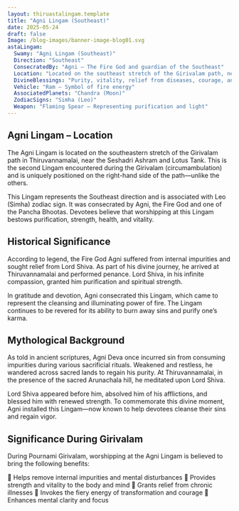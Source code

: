 ```yaml
---
layout: thiruastalingam.template
title: "Agni Lingam (Southeast)"
date: 2025-05-24
draft: false
Image: /blog-images/banner-image-blog01.svg
astaLingam:
  Swamy: "Agni Lingam (Southeast)"
  Direction: "Southeast"
  ConsecratedBy: "Agni – The Fire God and guardian of the Southeast"
  Location: "Located on the southeast stretch of the Girivalam path, near Seshadri Ashram"
  DivineBlessings: "Purity, vitality, relief from diseases, courage, and mental clarity"
  Vehicle: "Ram – Symbol of fire energy"
  AssociatedPlanets: "Chandra (Moon)"
  ZodiacSigns: "Simha (Leo)"
  Weapon: "Flaming Spear – Representing purification and light"
---
```


## Agni Lingam – Location

The Agni Lingam is located on the southeastern stretch of the Girivalam path in Thiruvannamalai, near the Seshadri Ashram and Lotus Tank. This is the second Lingam encountered during the Girivalam (circumambulation) and is uniquely positioned on the right-hand side of the path—unlike the others.

This Lingam represents the Southeast direction and is associated with Leo (Simha) zodiac sign. It was consecrated by Agni, the Fire God and one of the Pancha Bhootas. Devotees believe that worshipping at this Lingam bestows purification, strength, health, and vitality.

## Historical Significance
According to legend, the Fire God Agni suffered from internal impurities and sought relief from Lord Shiva. As part of his divine journey, he arrived at Thiruvannamalai and performed penance. Lord Shiva, in his infinite compassion, granted him purification and spiritual strength.

In gratitude and devotion, Agni consecrated this Lingam, which came to represent the cleansing and illuminating power of fire. The Lingam continues to be revered for its ability to burn away sins and purify one’s karma.

## Mythological Background
As told in ancient scriptures, Agni Deva once incurred sin from consuming impurities during various sacrificial rituals. Weakened and restless, he wandered across sacred lands to regain his purity. At Thiruvannamalai, in the presence of the sacred Arunachala hill, he meditated upon Lord Shiva.

Lord Shiva appeared before him, absolved him of his afflictions, and blessed him with renewed strength. To commemorate this divine moment, Agni installed this Lingam—now known to help devotees cleanse their sins and regain vigor.

## Significance During Girivalam
During Pournami Girivalam, worshipping at the Agni Lingam is believed to bring the following benefits:

🙏 Helps remove internal impurities and mental disturbances
🙏 Provides strength and vitality to the body and mind
🙏 Grants relief from chronic illnesses
🙏 Invokes the fiery energy of transformation and courage
🙏 Enhances mental clarity and focus